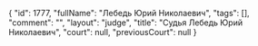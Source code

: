 {
    "id": 1777,
    "fullName": "Лебедь Юрий Николаевич",
    "tags": [],
    "comment": "",
    "layout": "judge",
    "title": "Судья Лебедь Юрий Николаевич",
    "court": null,
    "previousCourt": null
}